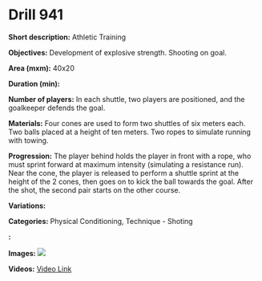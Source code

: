 # Drill 941

**Short description:**
Athletic Training

**Objectives:**
Development of explosive strength. Shooting on goal.

**Area (mxm):**
40x20

**Duration (min):**


**Number of players:**
In each shuttle, two players are positioned, and the goalkeeper defends the goal.

**Materials:**
Four cones are used to form two shuttles of six meters each. Two balls placed at a height of ten meters. Two ropes to simulate running with towing.

**Progression:**
The player behind holds the player in front with a rope, who must sprint forward at maximum intensity (simulating a resistance run). Near the cone, the player is released to perform a shuttle sprint at the height of the 2 cones, then goes on to kick the ball towards the goal. After the shot, the second pair starts on the other course.

**Variations:**


**Categories:**
Physical Conditioning, Technique - Shoting

**:**


**Images:**
![](https://www.coachingfutsal.com/\images\3976b5ae41263cdb653f74bb28d39da0141256cdbdff606df77ea1fe9468c9a8b4007e47c19dd4c212a069d6811c1700247569c401c4386a07d6cfe1be0184ca50af55d218f9e.jpg)

**Videos:**
[Video Link](https://www.youtube.com/embed/5LmDwsmys2k)

